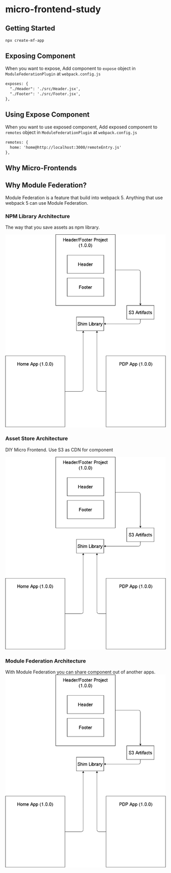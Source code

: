 # micro-frontend-study

## Getting Started
```
npx create-mf-app

```

## Exposing Component
When you want to expose, Add component to `expose` object in 
`ModuleFederationPlugin` at `webpack.config.js`

```
exposes: {
  "./Header": './src/Header.jsx',
  "./Footer": './src/Footer.jsx',
},
```

## Using Expose Component
When you want to use exposed component, Add exposed component to `remotes` object in 
`ModuleFederationPlugin` at `webpack.config.js`

```
remotes: {
  home: 'home@http://localhost:3000/remoteEntry.js'
},
```

## Why Micro-Frontends


## Why Module Federation?
Module Federation is a feature that build into webpack 5. Anything that use webpack 5 can use Module Federation.

### NPM Library Architecture
The way that you save assets as npm library.

![NPM Library Architecture](doc/asset-store-architecture.drawio.png)

### Asset Store Architecture
DIY Micro Frontend. Use S3 as CDN for component

![Asset Store Architecture](doc/asset-store-architecture.drawio.png)

### Module Federation Architecture
With Module Federation you can share component out of another apps.
![Module Federation Architecture](doc/asset-store-architecture.drawio.png)


